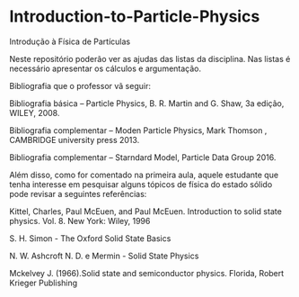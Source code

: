 # Introduction-to-Particle-Physics

Introdução à Física de Partículas 

Neste repositório poderão ver as ajudas das listas da disciplina. Nas listas é necessário apresentar os cálculos e argumentação. 


Bibliografia que o professor vã seguir:

Bibliografia básica – Particle Physics, B. R. Martin and G. Shaw, 3a edição, WILEY, 2008.


Bibliografia complementar – Moden Particle Physics, Mark Thomson , CAMBRIDGE university press 2013.


Bibliografia complementar – Starndard Model, Particle Data Group 2016.


 
Além disso, como for comentado na primeira aula, aquele estudante que tenha interesse em pesquisar alguns tópicos de física do estado sólido pode revisar a seguintes referências: 


Kittel, Charles, Paul McEuen, and Paul McEuen. Introduction to solid state physics. Vol. 8. New York: Wiley, 1996


S. H. Simon - The Oxford Solid State Basics


N. W. Ashcroft N. D. e Mermin - Solid State Physics


Mckelvey J. (1966).Solid state and semiconductor physics. Florida, Robert Krieger Publishing

